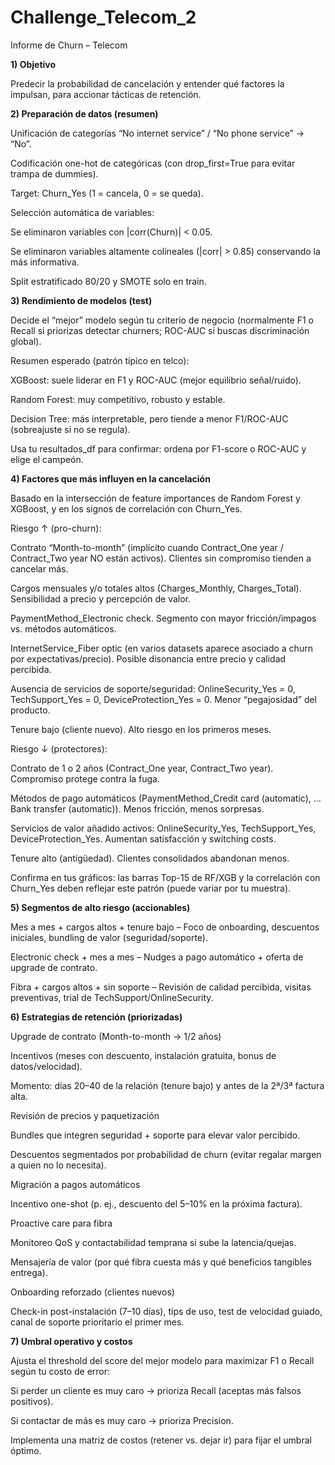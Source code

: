 # Challenge_Telecom_2

Informe de Churn – Telecom

**1) Objetivo**
   
Predecir la probabilidad de cancelación y entender qué factores la impulsan, para accionar tácticas de retención.

**2) Preparación de datos (resumen)**
   
Unificación de categorías “No internet service” / “No phone service” → “No”.

Codificación one-hot de categóricas (con drop_first=True para evitar trampa de dummies).

Target: Churn_Yes (1 = cancela, 0 = se queda).

Selección automática de variables:

Se eliminaron variables con |corr(Churn)| < 0.05.

Se eliminaron variables altamente colineales (|corr| > 0.85) conservando la más informativa.

Split estratificado 80/20 y SMOTE solo en train.

**3) Rendimiento de modelos (test)**

Decide el “mejor” modelo según tu criterio de negocio (normalmente F1 o Recall si priorizas detectar churners; ROC-AUC si buscas discriminación global).

Resumen esperado (patrón típico en telco):

XGBoost: suele liderar en F1 y ROC-AUC (mejor equilibrio señal/ruido).

Random Forest: muy competitivo, robusto y estable.

Decision Tree: más interpretable, pero tiende a menor F1/ROC-AUC (sobreajuste si no se regula).

Usa tu resultados_df para confirmar: ordena por F1-score o ROC-AUC y elige el campeón.

**4) Factores que más influyen en la cancelación**

Basado en la intersección de feature importances de Random Forest y XGBoost, y en los signos de correlación con Churn_Yes.

Riesgo ↑ (pro-churn):

Contrato “Month-to-month” (implícito cuando Contract_One year / Contract_Two year NO están activos).
Clientes sin compromiso tienden a cancelar más.

Cargos mensuales y/o totales altos (Charges_Monthly, Charges_Total).
Sensibilidad a precio y percepción de valor.

PaymentMethod_Electronic check.
Segmento con mayor fricción/impagos vs. métodos automáticos.

InternetService_Fiber optic (en varios datasets aparece asociado a churn por expectativas/precio).
Posible disonancia entre precio y calidad percibida.

Ausencia de servicios de soporte/seguridad: OnlineSecurity_Yes = 0, TechSupport_Yes = 0, DeviceProtection_Yes = 0.
Menor “pegajosidad” del producto.

Tenure bajo (cliente nuevo).
Alto riesgo en los primeros meses.

Riesgo ↓ (protectores):

Contrato de 1 o 2 años (Contract_One year, Contract_Two year).
Compromiso protege contra la fuga.

Métodos de pago automáticos (PaymentMethod_Credit card (automatic), …Bank transfer (automatic)).
Menos fricción, menos sorpresas.

Servicios de valor añadido activos: OnlineSecurity_Yes, TechSupport_Yes, DeviceProtection_Yes.
Aumentan satisfacción y switching costs.

Tenure alto (antigüedad).
Clientes consolidados abandonan menos.

Confirma en tus gráficos: las barras Top-15 de RF/XGB y la correlación con Churn_Yes deben reflejar este patrón (puede variar por tu muestra).

**5) Segmentos de alto riesgo (accionables)**

Mes a mes + cargos altos + tenure bajo
– Foco de onboarding, descuentos iniciales, bundling de valor (seguridad/soporte).

Electronic check + mes a mes
– Nudges a pago automático + oferta de upgrade de contrato.

Fibra + cargos altos + sin soporte
– Revisión de calidad percibida, visitas preventivas, trial de TechSupport/OnlineSecurity.

**6) Estrategias de retención (priorizadas)**

Upgrade de contrato (Month-to-month → 1/2 años)

Incentivos (meses con descuento, instalación gratuita, bonus de datos/velocidad).

Momento: días 20–40 de la relación (tenure bajo) y antes de la 2ª/3ª factura alta.

Revisión de precios y paquetización

Bundles que integren seguridad + soporte para elevar valor percibido.

Descuentos segmentados por probabilidad de churn (evitar regalar margen a quien no lo necesita).

Migración a pagos automáticos

Incentivo one-shot (p. ej., descuento del 5–10% en la próxima factura).

Proactive care para fibra

Monitoreo QoS y contactabilidad temprana si sube la latencia/quejas.

Mensajería de valor (por qué fibra cuesta más y qué beneficios tangibles entrega).

Onboarding reforzado (clientes nuevos)

Check-in post-instalación (7–10 días), tips de uso, test de velocidad guiado,
canal de soporte prioritario el primer mes.

**7) Umbral operativo y costos**

Ajusta el threshold del score del mejor modelo para maximizar F1 o Recall según tu costo de error:

Si perder un cliente es muy caro → prioriza Recall (aceptas más falsos positivos).

Si contactar de más es muy caro → prioriza Precision.

Implementa una matriz de costos (retener vs. dejar ir) para fijar el umbral óptimo.


